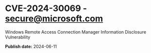 # CVE-2024-30069 - secure@microsoft.com

Windows Remote Access Connection Manager Information Disclosure Vulnerability

**Publish date:** 2024-06-11
